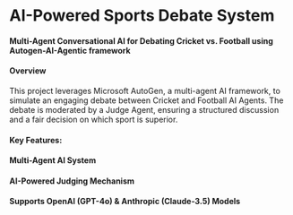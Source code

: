 # AI-Powered Sports Debate System
#### Multi-Agent Conversational AI for Debating Cricket vs. Football using Autogen-AI-Agentic framework

#### Overview
This project leverages Microsoft AutoGen, a multi-agent AI framework, to simulate an engaging debate between Cricket and Football AI Agents. The debate is moderated by a Judge Agent, ensuring a structured discussion and a fair decision on which sport is superior.

#### Key Features:
#### Multi-Agent AI System
#### AI-Powered Judging Mechanism
#### Supports OpenAI (GPT-4o) & Anthropic (Claude-3.5) Models
